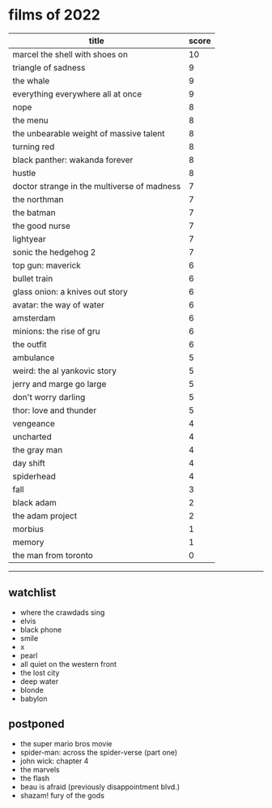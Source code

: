 # films of 2022

|title                                       |score|
|--------------------------------------------|-----|
|marcel the shell with shoes on              |10   |
|triangle of sadness                         |9    |
|the whale                                   |9    |
|everything everywhere all at once           |9    |
|nope                                        |8    |
|the menu                                    |8    |
|the unbearable weight of massive talent     |8    |
|turning red                                 |8    |
|black panther: wakanda forever              |8    |
|hustle                                      |8    |
|doctor strange in the multiverse of madness |7    |
|the northman                                |7    |
|the batman                                  |7    |
|the good nurse                              |7    |
|lightyear                                   |7    |
|sonic the hedgehog 2                        |7    |
|top gun: maverick                           |6    |
|bullet train                                |6    |
|glass onion: a knives out story             |6    |
|avatar: the way of water                    |6    |
|amsterdam                                   |6    |
|minions: the rise of gru                    |6    |
|the outfit                                  |6    |
|ambulance                                   |5    |
|weird: the al yankovic story                |5    |
|jerry and marge go large                    |5    |
|don't worry darling                         |5    |
|thor: love and thunder                      |5    |
|vengeance                                   |4    |
|uncharted                                   |4    |
|the gray man                                |4    |
|day shift                                   |4    |
|spiderhead                                  |4    |
|fall                                        |3    |
|black adam                                  |2    |
|the adam project                            |2    |
|morbius                                     |1    |
|memory                                      |1    |
|the man from toronto                        |0    |

---

## watchlist

- where the crawdads sing
- elvis
- black phone
- smile
- x
- pearl
- all quiet on the western front
- the lost city
- deep water
- blonde
- babylon

## postponed

- the super mario bros movie
- spider-man: across the spider-verse (part one)
- john wick: chapter 4
- the marvels
- the flash
- beau is afraid (previously disappointment blvd.)
- shazam! fury of the gods
